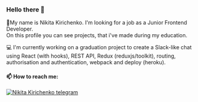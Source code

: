 ### Hello there 👋

📑My name is Nikita Kirichenko.
I'm looking for a job as a Junior Frontend Developer.
<br>
On this profile you can see projects, that i've made during my education.

💻 I'm currently working on a graduation project to create a Slack-like chat using React (with hooks), REST API, Redux (reduxjs/toolkit), routing, authorisation and authentication,  webpack and deploy (heroku).

#### 📫 How to reach me:
<a href="https://t.me/knick27">
  <img alt="Nikita Kirichenko telegram" src="https://img.shields.io/badge/Telegram-2CA5E0?style=for-the-badge&logo=telegram&logoColor=white"/>
</a>
